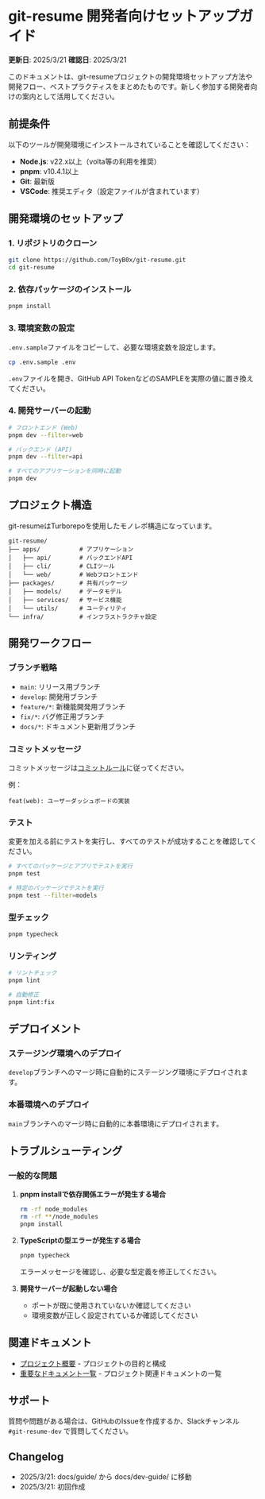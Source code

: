 # git-resume 開発者向けセットアップガイド

**更新日**: 2025/3/21
**確認日**: 2025/3/21

このドキュメントは、git-resumeプロジェクトの開発環境セットアップ方法や開発フロー、ベストプラクティスをまとめたものです。新しく参加する開発者向けの案内として活用してください。

## 前提条件

以下のツールが開発環境にインストールされていることを確認してください：

- **Node.js**: v22.x以上（volta等の利用を推奨）
- **pnpm**: v10.4.1以上
- **Git**: 最新版
- **VSCode**: 推奨エディタ（設定ファイルが含まれています）

## 開発環境のセットアップ

### 1. リポジトリのクローン

```bash
git clone https://github.com/ToyB0x/git-resume.git
cd git-resume
```

### 2. 依存パッケージのインストール

```bash
pnpm install
```

### 3. 環境変数の設定

`.env.sample`ファイルをコピーして、必要な環境変数を設定します。

```bash
cp .env.sample .env
```

`.env`ファイルを開き、GitHub API TokenなどのSAMPLEを実際の値に置き換えてください。

### 4. 開発サーバーの起動

```bash
# フロントエンド (Web)
pnpm dev --filter=web

# バックエンド (API)
pnpm dev --filter=api

# すべてのアプリケーションを同時に起動
pnpm dev
```

## プロジェクト構造

git-resumeはTurborepoを使用したモノレポ構造になっています。

```
git-resume/
├── apps/           # アプリケーション
│   ├── api/        # バックエンドAPI
│   ├── cli/        # CLIツール
│   └── web/        # Webフロントエンド
├── packages/       # 共有パッケージ
│   ├── models/     # データモデル
│   ├── services/   # サービス機能
│   └── utils/      # ユーティリティ
└── infra/          # インフラストラクチャ設定
```

## 開発ワークフロー

### ブランチ戦略

- `main`: リリース用ブランチ
- `develop`: 開発用ブランチ
- `feature/*`: 新機能開発用ブランチ
- `fix/*`: バグ修正用ブランチ
- `docs/*`: ドキュメント更新用ブランチ

### コミットメッセージ

コミットメッセージは[コミットルール](/.clinerules/commit-rules.md)に従ってください。

例：
```
feat(web): ユーザーダッシュボードの実装
```

### テスト

変更を加える前にテストを実行し、すべてのテストが成功することを確認してください。

```bash
# すべてのパッケージとアプリでテストを実行
pnpm test

# 特定のパッケージでテストを実行
pnpm test --filter=models
```

### 型チェック

```bash
pnpm typecheck
```

### リンティング

```bash
# リントチェック
pnpm lint

# 自動修正
pnpm lint:fix
```

## デプロイメント

### ステージング環境へのデプロイ

`develop`ブランチへのマージ時に自動的にステージング環境にデプロイされます。

### 本番環境へのデプロイ

`main`ブランチへのマージ時に自動的に本番環境にデプロイされます。

## トラブルシューティング

### 一般的な問題

1. **pnpm installで依存関係エラーが発生する場合**
   ```bash
   rm -rf node_modules
   rm -rf **/node_modules
   pnpm install
   ```

2. **TypeScriptの型エラーが発生する場合**
   ```bash
   pnpm typecheck
   ```
   エラーメッセージを確認し、必要な型定義を修正してください。

3. **開発サーバーが起動しない場合**
   - ポートが既に使用されていないか確認してください
   - 環境変数が正しく設定されているか確認してください

## 関連ドキュメント

- [プロジェクト概要](./project-overview.md) - プロジェクトの目的と構成
- [重要なドキュメント一覧](/.clinerules/important-docs.md) - プロジェクト関連ドキュメントの一覧

## サポート

質問や問題がある場合は、GitHubのIssueを作成するか、Slackチャンネル `#git-resume-dev` で質問してください。

## Changelog

- 2025/3/21: docs/guide/ から docs/dev-guide/ に移動
- 2025/3/21: 初回作成
